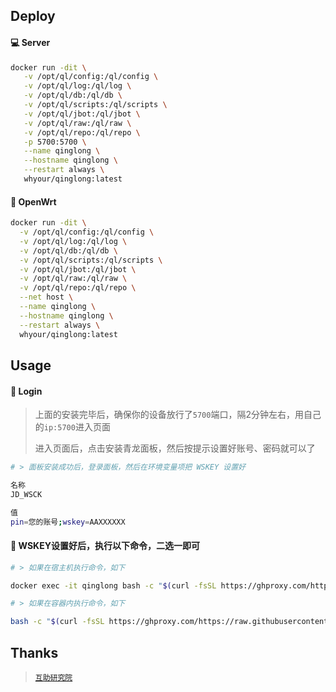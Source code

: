 ## Deploy

#### 💻 Server

```sh
docker run -dit \
   -v /opt/ql/config:/ql/config \
   -v /opt/ql/log:/ql/log \
   -v /opt/ql/db:/ql/db \
   -v /opt/ql/scripts:/ql/scripts \
   -v /opt/ql/jbot:/ql/jbot \
   -v /opt/ql/raw:/ql/raw \
   -v /opt/ql/repo:/ql/repo \
   -p 5700:5700 \
   --name qinglong \
   --hostname qinglong \
   --restart always \
   whyour/qinglong:latest
```

#### 🚀 OpenWrt

```sh
docker run -dit \
  -v /opt/ql/config:/ql/config \
  -v /opt/ql/log:/ql/log \
  -v /opt/ql/db:/ql/db \
  -v /opt/ql/scripts:/ql/scripts \
  -v /opt/ql/jbot:/ql/jbot \
  -v /opt/ql/raw:/ql/raw \
  -v /opt/ql/repo:/ql/repo \
  --net host \
  --name qinglong \
  --hostname qinglong \
  --restart always \
  whyour/qinglong:latest
```

## Usage

#### 🚩 Login

> 
> 上面的安装完毕后，确保你的设备放行了`5700`端口，隔2分钟左右，用自己的`ip:5700`进入页面
>
> 进入页面后，点击安装青龙面板，然后按提示设置好账号、密码就可以了
>

```sh
# > 面板安装成功后，登录面板，然后在环境变量项把 WSKEY 设置好

名称
JD_WSCK

值
pin=您的账号;wskey=AAXXXXXX
```


#### 🎉 WSKEY设置好后，执行以下命令，二选一即可

```sh
# > 如果在宿主机执行命令，如下

docker exec -it qinglong bash -c "$(curl -fsSL https://ghproxy.com/https://raw.githubusercontent.com/281677160/ql/main/custom.sh)"

# > 如果在容器内执行命令，如下

bash -c "$(curl -fsSL https://ghproxy.com/https://raw.githubusercontent.com/281677160/ql/main/custom.sh)"
```

## Thanks

> [`互助研究院`](https://t.me/update_help)
